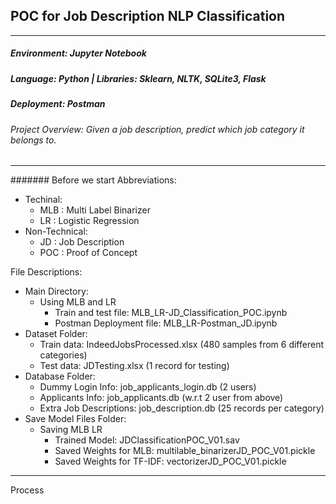 ## POC for Job Description NLP Classification
---
##### Environment: *Jupyter Notebook* 
##### Language: *Python* | Libraries: *Sklearn, NLTK, SQLite3, Flask*
##### Deployment: *Postman*

###### Project Overview: Given a job description, predict which job category it belongs to.
-----
####### Before we start
Abbreviations:
- Techinal:
  - MLB : Multi Label Binarizer
  - LR : Logistic Regression
- Non-Technical:
  - JD : Job Description
  - POC : Proof of Concept

File Descriptions:
- Main Directory:
  - Using MLB and LR
    - Train and test file: MLB_LR-JD_Classification_POC.ipynb
    - Postman Deployment file: MLB_LR-Postman_JD.ipynb
- Dataset Folder:
  - Train data: IndeedJobsProcessed.xlsx (480 samples from 6 different categories)
  - Test data: JDTesting.xlsx (1 record for testing)
- Database Folder:
  - Dummy Login Info: job_applicants_login.db (2 users)
  - Applicants Info: job_applicants.db (w.r.t 2 user from above)
  - Extra Job Descriptions: job_description.db (25 records per category)
- Save Model Files Folder:
  - Saving MLB LR
    - Trained Model: JDClassificationPOC_V01.sav
    - Saved Weights for MLB: multilable_binarizerJD_POC_V01.pickle
    - Saved Weights for TF-IDF: vectorizerJD_POC_V01.pickle
----
  
Process
  


